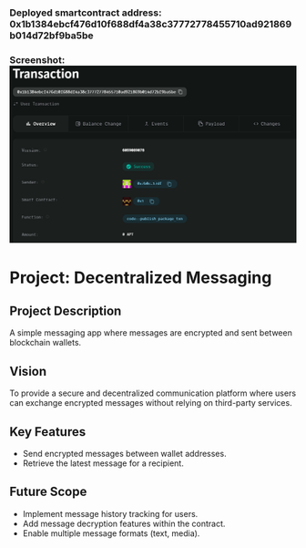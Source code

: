 ### Deployed smartcontract address: 0x1b1384ebcf476d10f688df4a38c37772778455710ad921869b014d72bf9ba5be

### Screenshot: ![alt text](image.png)

# Project: Decentralized Messaging

## Project Description
A simple messaging app where messages are encrypted and sent between blockchain wallets.

## Vision
To provide a secure and decentralized communication platform where users can exchange encrypted messages without relying on third-party services.

## Key Features
- Send encrypted messages between wallet addresses.
- Retrieve the latest message for a recipient.

## Future Scope
- Implement message history tracking for users.
- Add message decryption features within the contract.
- Enable multiple message formats (text, media).
